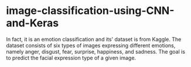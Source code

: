 # image-classification-using-CNN-and-Keras
In fact, it is an emotion classification and its' dataset is from Kaggle. The dataset consists of six types of images expressing different emotions, namely anger, disgust, fear, surprise, happiness, and sadness. The goal is to predict the facial expression type of a given image.
